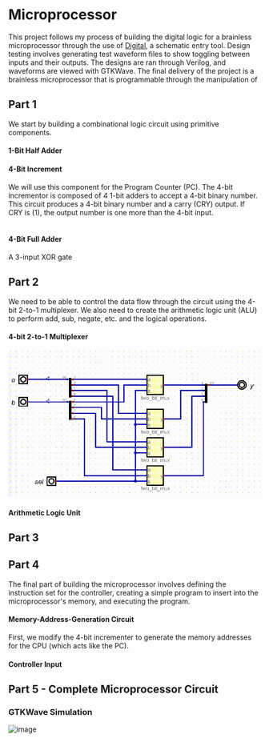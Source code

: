 # Microprocessor
This project follows my process of building the digital logic for a brainless microprocessor through the use of [Digital](https://github.com/hneemann/Digital/releases/latest/download/Digital.zip), a schematic entry tool. Design testing involves generating test waveform files to show toggling between inputs and their outputs. The designs are ran through Verilog, and waveforms are viewed with GTKWave. The final delivery of the project is a brainless microprocessor that is programmable through the manipulation of  </br>

## Part 1
We start by building a combinational logic circuit using primitive components. 
#### 1-Bit Half Adder

#### 4-Bit Increment
We will use this component for the Program Counter (PC). The 4-bit incrementor is composed of 4 1-bit adders to accept a 4-bit binary number. This circuit produces a 4-bit binary number and a carry (CRY) output. If CRY is (1), the output number is one more than the 4-bit input. </br> </br>

#### 4-Bit Full Adder
A 3-input XOR gate 

## Part 2
We need to be able to control the data flow through the circuit using the 4-bit 2-to-1 multiplexer. We also need to create the arithmetic logic unit (ALU) to perform add, sub, negate, etc. and the logical operations. 
#### 4-bit 2-to-1 Multiplexer
![](https://github.com/KayeJD/Microprocessor/blob/main/4bitmux.gif)
#### Arithmetic Logic Unit 

## Part 3

## Part 4
The final part of building the microprocessor involves defining the instruction set for the controller, creating a simple program to insert into the microprocessor's memory, and executing the program.
#### Memory-Address-Generation Circuit
First, we modify the 4-bit incrementer to generate the memory addresses for the CPU (which acts like the PC). 
#### Controller Input

## Part 5 - Complete Microprocessor Circuit
### GTKWave Simulation
![image](https://github.com/KayeJD/Microprocessor/assets/139111295/df8670d6-a2df-457b-827c-d9ae23ee01cd)
